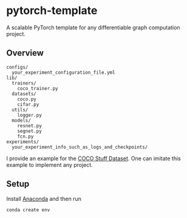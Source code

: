 # pytorch-template
A scalable PyTorch template for any differentiable graph computation project.

## Overview
```
configs/
  your_experiment_configuration_file.yml
lib/
  trainers/
    coco_trainer.py
  datasets/
    coco.py
    cifar.py
  utils/
    logger.py
  models/
    resnet.py
    segnet.py
    fcn.py
experiments/
  your_experiment_info_such_as_logs_and_checkpoints/
```

I provide an example for the [COCO Stuff Dataset](https://github.com/nightrome/cocostuff). One can imitate this example to implement any project. 

## Setup

Install [Anaconda](https://anaconda.org/) and then run
```bash
conda create env
```
